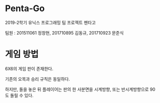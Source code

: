 # Penta-Go
2019-2학기 유닉스 프로그래밍 팀 프로젝트 펜타고

팀원 :  201511061 정창현, 201710895 김동규, 201710923 문준식

# 게임 방법
6X6의 게임 판이 존재한다.

기존의 오목과 승리 규칙은 동일하다.

하지만, 돌을 놓은 뒤 플레이어는 판의 한 사분면을 시계방향, 또는 반시계방향으로 90도 돌릴 수 있다.
